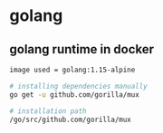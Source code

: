 # golang

## golang runtime in docker
```bash
image used = golang:1.15-alpine

# installing dependencies manually
go get -u github.com/gorilla/mux

# installation path
/go/src/github.com/gorilla/mux
```